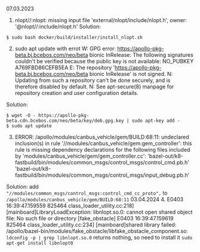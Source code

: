 07.03.2023
1. nlopt//:nlopt: missing input file 'external/nlopt/include/nlopt.h', owner: '@nlopt//:include/nlopt.h'
Solution: 
```
$ sudo bash docker/build/installer/install_nlopt.sh
```
2.  sudo apt update with errot W: GPG error: https://apollo-pkg-beta.bj.bcebos.com/neo/beta bionic InRelease: The following signatures couldn't be verified because the public key is not available: NO_PUBKEY A769FBD86CEFB5EA
E: The repository 'https://apollo-pkg-beta.bj.bcebos.com/neo/beta bionic InRelease' is not signed.
N: Updating from such a repository can't be done securely, and is therefore disabled by default.
N: See apt-secure(8) manpage for repository creation and user configuration details.

Solution:
```
$ wget -O - https://apollo-pkg-beta.cdn.bcebos.com/neo/beta/key/deb.gpg.key | sudo apt-key add -
$ sudo apt update
```
3. ERROR: /apollo/modules/canbus_vehicle/gem/BUILD:68:11: undeclared inclusion(s) in rule '//modules/canbus_vehicle/gem:gem_controller':
this rule is missing dependency declarations for the following files included by 'modules/canbus_vehicle/gem/gem_controller.cc':
  'bazel-out/k8-fastbuild/bin/modules/common_msgs/control_msgs/control_cmd.pb.h'
  'bazel-out/k8-fastbuild/bin/modules/common_msgs/control_msgs/input_debug.pb.h'

Solution:
add `"//modules/common_msgs/control_msgs:control_cmd_cc_proto",` to `/apollo/modules/canbus_vehicle/gem/BUILD:68:11`
03.04.2024
4. E0403 16:39:47.159559 825464 class_loader_utility.cc:218] [mainboard]LibraryLoadException: libnlopt.so.0: cannot open shared object file: No such file or directory [fake_obstacle] E0403 16:39:47.159619 825464 class_loader_utility.cc:234] [mainboard]shared library failed: /apollo/bazel-bin/modules/fake_obstacle/libfake_obstacle_component.so:
```ldconfig -p | grep libnlopt.so.0``` returns nothing, so need to install it ```sudo apt-get install libnlopt0```

